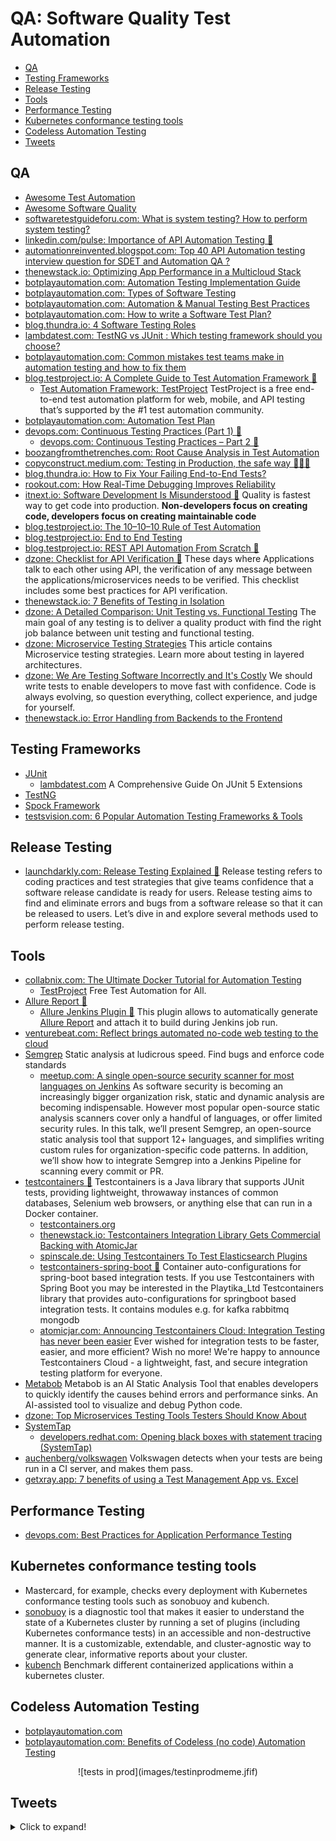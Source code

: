 # QA: Software Quality Test Automation
- [QA](#qa)
- [Testing Frameworks](#testing-frameworks)
- [Release Testing](#release-testing)
- [Tools](#tools)
- [Performance Testing](#performance-testing)
- [Kubernetes conformance testing tools](#kubernetes-conformance-testing-tools)
- [Codeless Automation Testing](#codeless-automation-testing)
- [Tweets](#tweets)

## QA
* [Awesome Test Automation](https://github.com/atinfo/awesome-test-automation)
* [Awesome Software Quality](https://github.com/ligurio/awesome-software-quality)
* [softwaretestguideforu.com: What is system testing? How to perform system testing?](https://www.softwaretestguideforu.com/2020/06/what-is-system-testinghow-to-perform.html)
* [linkedin.com/pulse: Importance of API Automation Testing 🌟](https://www.linkedin.com/pulse/importance-api-automation-testing-manish-saini/)
* [automationreinvented.blogspot.com: Top 40 API Automation testing interview question for SDET and Automation QA ?](https://automationreinvented.blogspot.com/2021/03/top-40-api-testing-interview-question.html)
* [thenewstack.io: Optimizing App Performance in a Multicloud Stack](https://thenewstack.io/optimizing-app-performance-in-a-multicloud-stack/)
* [botplayautomation.com: Automation Testing Implementation Guide](https://www.botplayautomation.com/post/what-is-automation-testing-the-need-for-automation-testing-automation-testing-implementation-guide)
* [botplayautomation.com: Types of Software Testing](https://www.botplayautomation.com/post/types-of-software-testing)
* [botplayautomation.com: Automation & Manual Testing Best Practices](https://www.botplayautomation.com/post/best-practices-to-follow-in-software-testing-manual-and-automation-testing)
* [botplayautomation.com: How to write a Software Test Plan?](https://www.botplayautomation.com/post/how-to-write-a-test-plan)
* [blog.thundra.io: 4 Software Testing Roles](https://blog.thundra.io/4-software-testing-roles)
* [lambdatest.com: TestNG vs JUnit : Which testing framework should you choose?](https://www.lambdatest.com/blog/testng-vs-junit-which-testing-framework-should-you-choose/)
* [botplayautomation.com: Common mistakes test teams make in automation testing and how to fix them](https://www.botplayautomation.com/post/common-mistakes-test-teams-make-in-automation-testing-and-how-to-fix-them)
* [blog.testproject.io: A Complete Guide to Test Automation Framework 🌟](https://blog.testproject.io/2021/06/17/a-complete-guide-to-test-automation-framework/) 
    * [Test Automation Framework: TestProject](https://testproject.io/) TestProject is a free end-to-end test automation platform for web, mobile, and API testing that’s supported by
the #1 test automation community.
* [botplayautomation.com: Automation Test Plan](https://www.botplayautomation.com/post/automation-test-plan)
* [devops.com: Continuous Testing Practices (Part 1) 🌟](https://devops.com/continuous-testing-practices-part-1/)
    * [devops.com: Continuous Testing Practices – Part 2 🌟](https://devops.com/continuous-testing-practices-part-2/)
* [boozangfromthetrenches.com: Root Cause Analysis in Test Automation](https://boozangfromthetrenches.com/root-cause-analysis-in-test-automation/9)
* [copyconstruct.medium.com: Testing in Production, the safe way 🌟🌟🌟](https://copyconstruct.medium.com/testing-in-production-the-safe-way-18ca102d0ef1)
* [blog.thundra.io: How to Fix Your Failing End-to-End Tests?](https://blog.thundra.io/how-to-fix-your-failing-end-to-end-tests)
* [rookout.com: How Real-Time Debugging Improves Reliability](https://www.rookout.com/blog/how-real-time-debugging-improves-reliability)
* [itnext.io: Software Development Is Misunderstood 🌟](https://itnext.io/software-development-is-misunderstood-quality-is-fastest-way-to-get-code-into-production-f1f5a0792c69) Quality is fastest way to get code into production. **Non-developers focus on creating code, developers focus on creating maintainable code**
* [blog.testproject.io: The 10–10–10 Rule of Test Automation](https://blog.testproject.io/2021/07/21/the-10-10-10-rule-of-test-automation/)
* [blog.testproject.io: End to End Testing](https://blog.testproject.io/2021/07/22/end-to-end-testing/)
* [blog.testproject.io: REST API Automation From Scratch 🌟](https://blog.testproject.io/2021/07/28/rest-api-automation-from-scratch/)
* [dzone: Checklist for API Verification 🌟](https://dzone.com/articles/checklist-for-api-verification) These days where Applications talk to each other using API, the verification of any message between the applications/microservices needs to be verified. This checklist includes some best practices for API verification.
* [thenewstack.io: 7 Benefits of Testing in Isolation](https://thenewstack.io/7-benefits-of-testing-in-isolation/)
* [dzone: A Detailed Comparison: Unit Testing vs. Functional Testing](https://dzone.com/articles/detailed-comparison-unit-testing-vs-functional-testing) The main goal of any testing is to deliver a quality product with find the right job balance between unit testing and functional testing.
* [dzone: Microservice Testing Strategies](https://dzone.com/articles/microservice-testing-strategies) This article contains Microservice testing strategies. Learn more about testing in layered architectures.
* [dzone: We Are Testing Software Incorrectly and It's Costly](https://dzone.com/articles/we-are-testing-software-incorrectly-and-its-costly) We should write tests to enable developers to move fast with confidence. Code is always evolving, so question everything, collect experience, and judge for yourself.
* [thenewstack.io: Error Handling from Backends to the Frontend](https://thenewstack.io/error-handling-from-backends-to-the-frontend/)

## Testing Frameworks
* [JUnit](https://junit.org)
    * [lambdatest.com](https://www.lambdatest.com/blog/junit5-extensions/) A Comprehensive Guide On JUnit 5 Extensions 
* [TestNG](https://testng.org)
* [Spock Framework](https://spockframework.org)
* [testsvision.com: 6 Popular Automation Testing Frameworks & Tools](https://testsvision.com/6-popular-automation-testing-frameworks-tools/)

## Release Testing
- [launchdarkly.com: Release Testing Explained 🌟](https://launchdarkly.com/blog/get-a-detailed-explanation-of-release-testing-several/) Release testing refers to coding practices and test strategies that give teams confidence that a software release candidate is ready for users. Release testing aims to find and eliminate errors and bugs from a software release so that it can be released to users. Let’s dive in and explore several methods used to perform release testing.

## Tools
* [collabnix.com: The Ultimate Docker Tutorial for Automation Testing](https://collabnix.com/the-ultimate-docker-tutorial-for-automation-testing/)
    * [TestProject](https://testproject.io/) Free Test Automation for All.
* [Allure Report 🌟](https://github.com/allure-framework/allure2)
    * [Allure Jenkins Plugin 🌟](https://plugins.jenkins.io/allure-jenkins-plugin/) This plugin allows to automatically generate [Allure Report](http://allure.qatools.ru/) and attach it to build during Jenkins job run.
* [venturebeat.com: Reflect brings automated no-code web testing to the cloud](https://venturebeat.com/2021/01/22/reflect-brings-automated-no-code-web-testing-to-the-cloud/)
* [Semgrep](https://semgrep.dev/) Static analysis at ludicrous speed. Find bugs and enforce code standards
    * [meetup.com: A single open-source security scanner for most languages on Jenkins](https://www.meetup.com/es/Jenkins-online-meetup/events/276135789/) As software security is becoming an increasingly bigger organization risk, static and dynamic analysis are becoming indispensable. However most popular open-source static analysis scanners cover only a handful of languages, or offer limited security rules. In this talk, we’ll present Semgrep, an open-source static analysis tool that support 12+ languages, and simplifies writing custom rules for organization-specific code patterns. In addition, we’ll show how to integrate Semgrep into a Jenkins Pipeline for scanning every commit or PR.
* [testcontainers 🌟](https://github.com/testcontainers) Testcontainers is a Java library that supports JUnit tests, providing lightweight, throwaway instances of common databases, Selenium web browsers, or anything else that can run in a Docker container.
    * [testcontainers.org](https://www.testcontainers.org)
    * [thenewstack.io: Testcontainers Integration Library Gets Commercial Backing with AtomicJar](https://thenewstack.io/testcontainers-integration-library-gets-commercial-backing-with-atomicjar/)
    * [spinscale.de: Using Testcontainers To Test Elasticsearch Plugins](https://spinscale.de/posts/2021-08-25-using-testcontainers-to-test-elasticsearch-plugins.html)
    * [testcontainers-spring-boot 🌟](https://github.com/Playtika/testcontainers-spring-boot) Container auto-configurations for spring-boot based integration tests. If you use Testcontainers with Spring Boot you may be interested in the Playtika_Ltd Testcontainers library that provides auto-configurations for springboot based integration tests. It contains modules e.g. for kafka rabbitmq mongodb
    * [atomicjar.com: Announcing Testcontainers Cloud: Integration Testing has never been easier](https://www.atomicjar.com/2021/11/announcing-testcontainers-cloud/) Ever wished for integration tests to be faster, easier, and more efficient? Wish no more! We're happy to announce Testcontainers Cloud - a lightweight, fast, and secure integration testing platform for everyone.
* [Metabob](https://www.metabob.com/) Metabob is an AI Static Analysis Tool that enables developers to quickly identify the causes behind errors and performance sinks. An AI-assisted tool to visualize and debug Python code.
* [dzone: Top Microservices Testing Tools Testers Should Know About](https://dzone.com/articles/top-microservices-testing-tools-testers-should-kno)
* [SystemTap](https://sourceware.org/systemtap/)
    * [developers.redhat.com: Opening black boxes with statement tracing (SystemTap)](https://developers.redhat.com/articles/2021/08/04/opening-black-boxes-statement-tracing)
* [auchenberg/volkswagen](https://github.com/auchenberg/volkswagen) Volkswagen detects when your tests are being run in a CI server, and makes them pass.
* [getxray.app: 7 benefits of using a Test Management App vs. Excel](https://www.getxray.app/blog/7-benefits-of-using-a-test-management-app-vs.-excel)
## Performance Testing
- [devops.com: Best Practices for Application Performance Testing](https://devops.com/best-practices-for-application-performance-testing/)

## Kubernetes conformance testing tools
- Mastercard, for example, checks every deployment with Kubernetes conformance testing tools such as sonobuoy and kubench.
- [sonobuoy](https://github.com/vmware-tanzu/sonobuoy) is a diagnostic tool that makes it easier to understand the state of a Kubernetes cluster by running a set of plugins (including Kubernetes conformance tests) in an accessible and non-destructive manner. It is a customizable, extendable, and cluster-agnostic way to generate clear, informative reports about your cluster.
- [kubench](https://github.com/vincentserpoul/kubench) Benchmark different containerized applications within a kubernetes cluster.

## Codeless Automation Testing
- [botplayautomation.com](https://www.botplayautomation.com/)
- [botplayautomation.com: Benefits of Codeless (no code) Automation Testing](https://www.botplayautomation.com/post/benefits-of-codeless-automation-testing)

<center>
![tests in prod](images/testinprodmeme.jfif)
</center>

## Tweets
<details>
  <summary>Click to expand!</summary>

<center>
<blockquote class="twitter-tweet"><p lang="en" dir="ltr">If your code has no tests, then:<br><br>- it is not clean<br>- it is not complete<br>- it is not correct<br>- it is not documented<br>- it is not verified<br>- it is not working<br><br>And most importantly: It is not quality.</p>&mdash; Daniel Moka⚡ (@dmokafa) <a href="https://twitter.com/dmokafa/status/1365995255322001409?ref_src=twsrc%5Etfw">February 28, 2021</a></blockquote> <script async src="https://platform.twitter.com/widgets.js" charset="utf-8"></script>

<blockquote class="twitter-tweet"><p lang="en" dir="ltr">The term &quot;legacy&quot; is not about time or author. It is about quality.</p>&mdash; Mario Cervera (@macerub) <a href="https://twitter.com/macerub/status/1441072867974725636?ref_src=twsrc%5Etfw">September 23, 2021</a></blockquote> <script async src="https://platform.twitter.com/widgets.js" charset="utf-8"></script>
</center>
</details>